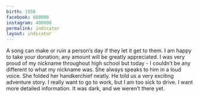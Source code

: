```yaml
---
birth: 1958
facebook: 600000
instagram: 400000
permalink: indicator
layout: indicator
---
```


A song can make or ruin a person’s day if they let it get to them.
I am happy to take your donation; any amount will be greatly appreciated.
I was very proud of my nickname throughout high school but today - I couldn’t be any different to what my nickname was.
She always speaks to him in a loud voice.
She folded her handkerchief neatly.
He told us a very exciting adventure story.
I really want to go to work, but I am too sick to drive.
I want more detailed information.
It was dark, and we weren’t there yet.
